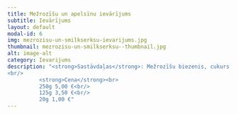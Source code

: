 ```yaml
---
title: Mežrozīšu un apelsīnu ievārījums
subtitle: Ievārījums
layout: default
modal-id: 6
img: mezrozisu-un-smilkserksu-ievarijums.jpg
thumbnail: mezrozisu-un-smilkserksu--thumbnail.jpg
alt: image-alt
category: Ievarijums
description: "<strong>Sastāvdaļas</strong>: Mežrozīšu biezenis, cukurs, apelsīnu sula, kardamons, kanēlis, krustnagliņas, apelsīnu miziņas.<br/>
<br/>
          <strong>Cena</strong><br>
          250g 5,00 €<br/>
          125g 3,50 €<br/>
          20g 1,00 €"
---
```

